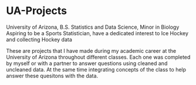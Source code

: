 # UA-Projects
University of Arizona, B.S. Statistics and Data Science, Minor in Biology 
Aspiring to be a Sports Statistician, have a dedicated interest to Ice Hockey and collecting Hockey data

These are projects that I have made during my academic career at the University of Arizona throughout different classes. 
Each one was completed by myself or with a partner to answer questions using cleaned and uncleaned data. 
At the same time integrating concepts of the class to help answer these quesitons with the data.

